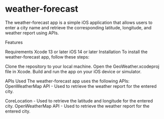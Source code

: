 # weather-forecast


The weather-forecast app is a simple iOS application that allows users to enter a city name and retrieve the corresponding latitude, longitude, and weather report using APIs.


Features


Requirements
Xcode 13 or later
iOS 14 or later
Installation
To install the weather-forecast app, follow these steps:

Clone the repository to your local machine.
Open the GeoWeather.xcodeproj file in Xcode.
Build and run the app on your iOS device or simulator.


APIs Used
The weather-forecast app uses the following APIs:
OpenWeatherMap API - Used to retrieve the weather report for the entered city.


CoreLocation - Used to retrieve the latitude and longitude for the entered city.
OpenWeatherMap API - Used to retrieve the weather report for the entered city.
